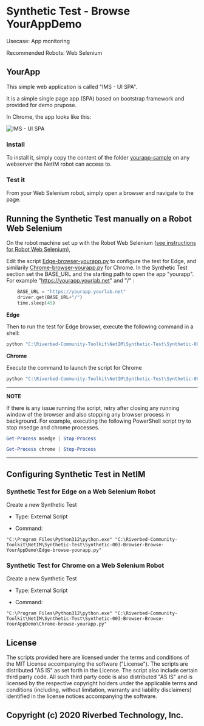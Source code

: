 # Synthetic Test - Browse YourAppDemo

Usecase: App monitoring

Recommended Robots: Web Selenium

## YourApp

This simple web application is called "IMS - UI SPA".

It is a simple single page app (SPA) based on bootstrap framework and provided for demo prupose.

In Chrome, the app looks like this: 

![IMS - UI SPA](images/yourapp-ims-ui-spa-portfolio-complete.png)

### Install

To install it, simply copy the content of the folder [yourapp-sample](yourapp-sample) on any webserver the NetIM robot can access to.

### Test it

From your Web Selenium robot, simply open a browser and navigate to the page.

## Running the Synthetic Test manually on a Robot Web Selenium

On the robot machine set up with the Robot Web Selenium ([see instructions for Robot Web Selenium](https://github.com/riverbed/Riverbed-Community-Toolkit/tree/master/NetIM/Synthetic-Test/Robot-001-WebSelenium)),

Edit the script [Edge-browser-yourapp.py](Edge-browser-yourapp.py) to configure the test for Edge, and similarily [Chrome-browser-yourapp.py](Chrome-browser-yourapp.py) for Chrome.
In the Synthetic Test section set the BASE_URL and the starting path to open the app "yourapp". For example "https://yourapp.yourlab.net" and "/" :

```python
    BASE_URL = "https://yourapp.yourlab.net"
    driver.get(BASE_URL+"/")
    time.sleep(45)
```

**Edge**

Then to run the test for Edge browser, execute the following command in a shell:

```PowerShell
python "C:\Riverbed-Community-Toolkit\NetIM\Synthetic-Test\Synthetic-003-Browser-Browse-YourAppDemo\Edge-browse-yourapp.py"
```

**Chrome**

Execute the command to launch the script for Chrome

```PowerShell
python "C:\Riverbed-Community-Toolkit\NetIM\Synthetic-Test\Synthetic-003-Browser-Browse-YourAppDemo\Chrome-browse-yourapp.py"
```

---
**NOTE**

If there is any issue running the script, retry after closing any running window of the browser and also stopping any browser process in background.
For example, executing the following PowerShell script try to stop msedge and chrome processes.

```PowerShell
Get-Process msedge | Stop-Process

Get-Process chrome | Stop-Process
```

---

## Configuring Synthetic Test in NetIM

### Synthetic Test for Edge on a Web Selenium Robot

Create a new Synthetic Test

- Type: External Script
  
- Command: 

```
"C:\Program Files\Python312\python.exe" "C:\Riverbed-Community-Toolkit\NetIM\Synthetic-Test\Synthetic-003-Browser-Browse-YourAppDemo\Edge-browse-yourapp.py"
```

### Synthetic Test for Chrome on a Web Selenium Robot

Create a new Synthetic Test

- Type: External Script
  
- Command: 

```
"C:\Program Files\Python312\python.exe" "C:\Riverbed-Community-Toolkit\NetIM\Synthetic-Test\Synthetic-003-Browser-Browse-YourAppDemo\Chrome-browse-yourapp.py"
```


## License

The scripts provided here are licensed under the terms and conditions of the MIT License accompanying the software ("License"). The scripts are distributed "AS IS" as set forth in the License. The script also include certain third party code. All such third party code is also distributed "AS IS" and is licensed by the respective copyright holders under the applicable terms and conditions (including, without limitation, warranty and liability disclaimers) identified in the license notices accompanying the software.

## Copyright (c) 2020 Riverbed Technology, Inc.
